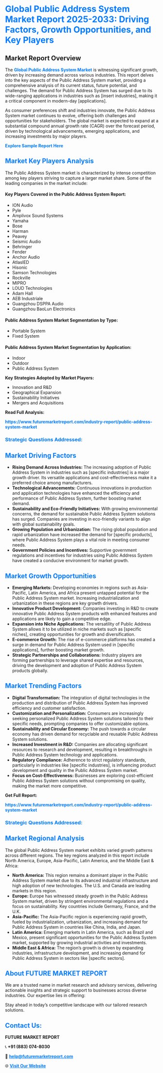 <h1 style="color: #007BFF;">Global Public Address System Market Report 2025-2033: Driving Factors, Growth Opportunities, and Key Players</h1>

<section id="overview">
<h2>Market Report Overview</h2>
<p>The <a href="https://www.futuremarketreport.com/industry-report/public-address-system-market" style="color: #007BFF; text-decoration: none;"><strong>Global Public Address System Market</strong></a> is witnessing significant growth, driven by increasing demand across various industries. This report delves into the key aspects of the Public Address System market, providing a comprehensive analysis of its current status, future potential, and challenges. The demand for Public Address System has surged due to its wide-ranging applications in industries such as [insert industries], making it a critical component in modern-day [applications].</p>
<p>As consumer preferences shift and industries innovate, the Public Address System market continues to evolve, offering both challenges and opportunities for stakeholders. The global market is expected to expand at a substantial compound annual growth rate (CAGR) over the forecast period, driven by technological advancements, emerging applications, and increasing investments by major players.</p>
</section>

<section id="overview">
<p><a href="https://www.futuremarketreport.com/request-sample/reportId=110836" style="color: #007BFF; text-decoration: none;"><strong>Explore Sample Report Here</strong></a></p>
</section>

<section id="key-players">
<h2 style="color: #007BFF;">Market Key Players Analysis</h2>
<p>The Public Address System market is characterized by intense competition among key players striving to capture a larger market share. Some of the leading companies in the market include:</p>
<h4>Key Players Covered in the Public Address System Report:</h4>
<ul><li>ION Audio</li><li>Pyle</li><li>Amplivox Sound Systems</li><li>Yamaha</li><li>Bose</li><li>Harman</li><li>Peavey</li><li>Seismic Audio</li><li>Behringer</li><li>Fender</li><li>Anchor Audio</li><li>AtlasIED</li><li>Hisonic</li><li>Samson Technologies</li><li>Rockville</li><li>MIPRO</li><li>LOUD Technologies</li><li>Adam Hall</li><li>AEB Industriale</li><li>Guangzhou DSPPA Audio</li><li>Guangzhou BaoLun Electronics</li></ul>
<h4>Public Address System Market Segmentation by Type:</h4>
<ul><li>Portable System</li><li>Fixed System</li></ul>

<h4>Public Address System Market Segmentation by Application:</h4>
<ul><li>Indoor</li><li>Outdoor</li><li>Public Address System</li></ul>
<p><strong>Key Strategies Adopted by Market Players:</strong></p>
<ul>
<li>Innovation and R&D</li>
<li>Geographical Expansion</li>
<li>Sustainability Initiatives</li>
<li>Mergers and Acquisitions</li>
</ul>
</section>

<section>
<p><strong>Read Full Analysis: </strong></p><a href="https://www.futuremarketreport.com/industry-report/public-address-system-market" style="color: #007BFF; text-decoration: none;"><strong>https://www.futuremarketreport.com/industry-report/public-address-system-market</strong></a>
<h3 style="color: #007BFF;">Strategic Questions Addressed:</h3>
</section>

<section id="driving-factors">
<h2 style="color: #007BFF;">Market Driving Factors</h2>
<ul>
<li><strong>Rising Demand Across Industries:</strong> The increasing adoption of Public Address System in industries such as [specific industries] is a major growth driver. Its versatile applications and cost-effectiveness make it a preferred choice among manufacturers.</li>
<li><strong>Technological Advancements:</strong> Continuous innovations in production and application technologies have enhanced the efficiency and performance of Public Address System, further boosting market demand.</li>
<li><strong>Sustainability and Eco-Friendly Initiatives:</strong> With growing environmental concerns, the demand for sustainable Public Address System solutions has surged. Companies are investing in eco-friendly variants to align with global sustainability goals.</li>
<li><strong>Growing Population and Urbanization:</strong> The rising global population and rapid urbanization have increased the demand for [specific products], where Public Address System plays a vital role in meeting consumer needs.</li>
<li><strong>Government Policies and Incentives:</strong> Supportive government regulations and incentives for industries using Public Address System have created a conducive environment for market growth.</li>
</ul>
</section>

<section id="growth-opportunities">
<h2 style="color: #007BFF;">Market Growth Opportunities</h2>
<ul>
<li><strong>Emerging Markets:</strong> Developing economies in regions such as Asia-Pacific, Latin America, and Africa present untapped potential for the Public Address System market. Increasing industrialization and urbanization in these regions are key growth drivers.</li>
<li><strong>Innovative Product Development:</strong> Companies investing in R&D to create innovative Public Address System products with enhanced features and applications are likely to gain a competitive edge.</li>
<li><strong>Expansion into Niche Applications:</strong> The versatility of Public Address System allows it to be utilized in niche markets such as [specific niches], creating opportunities for growth and diversification.</li>
<li><strong>E-commerce Growth:</strong> The rise of e-commerce platforms has created a surge in demand for Public Address System used in [specific applications], further boosting market growth.</li>
<li><strong>Strategic Partnerships and Collaborations:</strong> Industry players are forming partnerships to leverage shared expertise and resources, driving the development and adoption of Public Address System products globally.</li>
</ul>
</section>

<section id="trending-factors">
<h2 style="color: #007BFF;">Market Trending Factors</h2>
<ul>
<li><strong>Digital Transformation:</strong> The integration of digital technologies in the production and distribution of Public Address System has improved efficiency and customer satisfaction.</li>
<li><strong>Customization and Personalization:</strong> Consumers are increasingly seeking personalized Public Address System solutions tailored to their specific needs, prompting companies to offer customizable options.</li>
<li><strong>Sustainability and Circular Economy:</strong> The push towards a circular economy has driven demand for recyclable and reusable Public Address System solutions.</li>
<li><strong>Increased Investment in R&D:</strong> Companies are allocating significant resources to research and development, resulting in breakthroughs in Public Address System technology and applications.</li>
<li><strong>Regulatory Compliance:</strong> Adherence to strict regulatory standards, particularly in industries like [specific industries], is influencing product development and quality in the Public Address System market.</li>
<li><strong>Focus on Cost-Effectiveness:</strong> Businesses are exploring cost-efficient Public Address System solutions without compromising on quality, making the market more competitive.</li>
</ul>
</section>

<section>
<p><strong>Get Full Report: </strong></p><a href="https://www.futuremarketreport.com/industry-report/public-address-system-market" style="color: #007BFF; text-decoration: none;"><strong>https://www.futuremarketreport.com/industry-report/public-address-system-market</strong></a>
<h3 style="color: #007BFF;">Strategic Questions Addressed:</h3>
</section>


<section id="regional-analysis">
<h2 style="color: #007BFF;">Market Regional Analysis</h2>
<p>The global Public Address System market exhibits varied growth patterns across different regions. The key regions analyzed in this report include North America, Europe, Asia-Pacific, Latin America, and the Middle East & Africa:</p>
<ul>
<li><strong>North America:</strong> This region remains a dominant player in the Public Address System market due to its advanced industrial infrastructure and high adoption of new technologies. The U.S. and Canada are leading markets in this region.</li>
<li><strong>Europe:</strong> Europe has witnessed steady growth in the Public Address System market, driven by stringent environmental regulations and a focus on sustainability. Key countries include Germany, France, and the U.K.</li>
<li><strong>Asia-Pacific:</strong> The Asia-Pacific region is experiencing rapid growth, fueled by industrialization, urbanization, and increasing demand for Public Address System in countries like China, India, and Japan.</li>
<li><strong>Latin America:</strong> Emerging markets in Latin America, such as Brazil and Mexico, present significant opportunities for the Public Address System market, supported by growing industrial activities and investments.</li>
<li><strong>Middle East & Africa:</strong> The region’s growth is driven by expanding industries, infrastructure development, and increasing demand for Public Address System in sectors like [specific sectors].</li>
</ul>
</section>

<footer>
<h2 style="color: #007BFF;">About FUTURE MARKET REPORT</h2>
<p>We are a trusted name in market research and advisory services, delivering actionable insights and strategic support to businesses across diverse industries. Our expertise lies in offering:</p>

<p>Stay ahead in today’s competitive landscape with our tailored research solutions.</p>

<h2 style="color: #007BFF;">Contact Us:</h2>
<p><strong>FUTURE MARKET REPORT</strong></p>
<p>📞 <strong>+91 (883) 074-8030</strong></p>
<p>📧 <strong><a href="mailto:help@futuremarketreport.com" style="color: #007BFF;">help@futuremarketreport.com</a></strong></p>
<p>🌐 <strong><a href="https://www.futuremarketreport.com/" style="color: #007BFF;">Visit Our Website</a></strong></p>
</footer>
